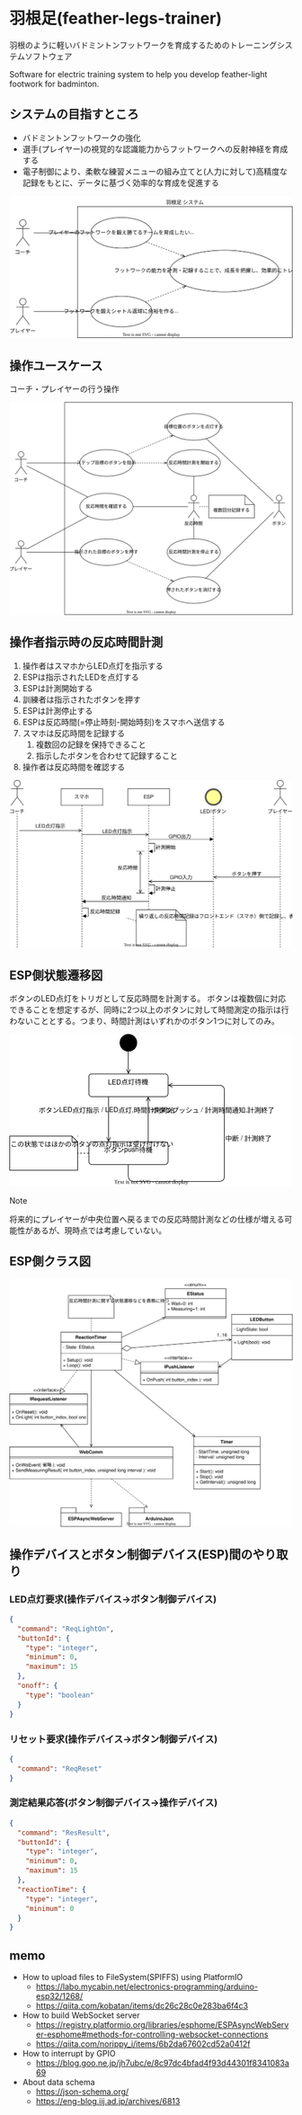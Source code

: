 # 羽根足(feather-legs-trainer)

羽根のように軽いバドミントンフットワークを育成するためのトレーニングシステムソフトウェア

Software for electric training system to help you develop feather-light footwork for badminton.

## システムの目指すところ

* バドミントンフットワークの強化
* 選手(プレイヤー)の視覚的な認識能力からフットワークへの反射神経を育成する
* 電子制御により、柔軟な練習メニューの組み立てと(人力に対して)高精度な記録をもとに、データに基づく効率的な育成を促進する

<img src="images\目的レベルユースケース図.drawio.svg" alt="目的レベルユースケース図" title="目的レベルユースケース図">

## 操作ユースケース

コーチ・プレイヤーの行う操作

<img src="images\操作レベルユースケース図.drawio.svg" alt="操作レベルユースケース図" title="操作レベルユースケース図">

## 操作者指示時の反応時間計測

1. 操作者はスマホからLED点灯を指示する
2. ESPは指示されたLEDを点灯する
3. ESPは計測開始する
4. 訓練者は指示されたボタンを押す
5. ESPは計測停止する
6. ESPは反応時間(=停止時刻-開始時刻)をスマホへ送信する
7. スマホは反応時間を記録する
   1. 複数回の記録を保持できること
   2. 指示したボタンを合わせて記録すること
8. 操作者は反応時間を確認する

<img src="images\反応時間計測シーケンス図.drawio.svg" alt="反応時間計測シーケンス図" title="反応時間計測シーケンス図">

## ESP側状態遷移図

ボタンのLED点灯をトリガとして反応時間を計測する。
ボタンは複数個に対応できることを想定するが、同時に2つ以上のボタンに対して時間測定の指示は行わないこととする。つまり、時間計測はいずれかのボタン1つに対してのみ。

<img src="images\ボタン制御状態遷移図.drawio.svg" alt="(ESP側)ボタン制御状態遷移図" title="(ESP側)ボタン制御状態遷移図">

> [!Note]
> 将来的にプレイヤーが中央位置へ戻るまでの反応時間計測などの仕様が増える可能性があるが、現時点では考慮していない。

## ESP側クラス図

<img src="images\ボタン制御クラス図.drawio.svg" alt="ボタン制御クラス図" title="ボタン制御クラス図">

## 操作デバイスとボタン制御デバイス(ESP)間のやり取り

### LED点灯要求(操作デバイス→ボタン制御デバイス)

``` json
{
  "command": "ReqLightOn",
  "buttonId": {
    "type": "integer",
    "minimum": 0,
    "maximum": 15
  },
  "onoff": {
    "type": "boolean"
  }
}
```

### リセット要求(操作デバイス→ボタン制御デバイス)

``` json
{
  "command": "ReqReset"
}
```

### 測定結果応答(ボタン制御デバイス→操作デバイス)

``` json
{
  "command": "ResResult",
  "buttonId": {
    "type": "integer",
    "minimum": 0,
    "maximum": 15
  },
  "reactionTime": {
    "type": "integer",
    "minimum": 0
  }
}
```

## memo

* How to upload files to FileSystem(SPIFFS) using PlatformIO
  * https://labo.mycabin.net/electronics-programming/arduino-esp32/1268/
  * https://qiita.com/kobatan/items/dc26c28c0e283ba6f4c3
* How to build WebSocket server
  * https://registry.platformio.org/libraries/esphome/ESPAsyncWebServer-esphome#methods-for-controlling-websocket-connections
  * https://qiita.com/norippy_i/items/6b2da67602cd52a0412f
* How to interrupt by GPIO
  * https://blog.goo.ne.jp/jh7ubc/e/8c97dc4bfad4f93d44301f8341083a69
* About data schema
  * https://json-schema.org/
  * https://eng-blog.iij.ad.jp/archives/6813
